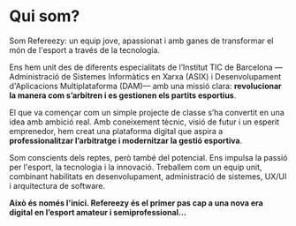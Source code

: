 # Qui som?

Som Refereezy: un equip jove, apassionat i amb ganes de transformar el món de l'esport a través de la tecnologia.

Ens hem unit des de diferents especialitats de l’Institut TIC de Barcelona —Administració de Sistemes Informàtics en Xarxa (ASIX) i Desenvolupament d'Aplicacions Multiplataforma (DAM)— amb una missió clara: **revolucionar la manera com s’arbitren i es gestionen els partits esportius**.

El que va començar com un simple projecte de classe s’ha convertit en una idea amb ambició real. Amb coneixement tècnic, visió de futur i un esperit emprenedor, hem creat una plataforma digital que aspira a **professionalitzar l’arbitratge i modernitzar la gestió esportiva**.

Som conscients dels reptes, però també del potencial. Ens impulsa la passió per l'esport, la tecnologia i la innovació. Treballem com un equip unit, combinant habilitats en desenvolupament, administració de sistemes, UX/UI i arquitectura de software.

**Això és només l'inici. Refereezy és el primer pas cap a una nova era digital en l’esport amateur i semiprofessional...**
